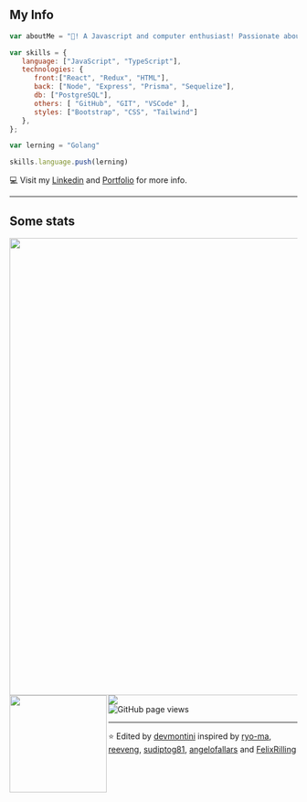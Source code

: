 <h2> My Info </h2>

```javascript
var aboutMe = "👋! A Javascript and computer enthusiast! Passionate about backend, programming logic and cheatsheets."

var skills = {
   language: ["JavaScript", "TypeScript"],
   technologies: {
      front:["React", "Redux", "HTML"],
      back: ["Node", "Express", "Prisma", "Sequelize"],
      db: ["PostgreSQL"],
      others: [ "GitHub", "GIT", "VSCode" ],
      styles: ["Bootstrap", "CSS", "Tailwind"]
   },
};

var lerning = "Golang"

skills.language.push(lerning)

```

💻 Visit my [Linkedin](https://www.linkedin.com/in/devmontini/) and [Portfolio](https://devmontini.github.io/) for more info.

---

<h2> Some stats </h2>

<a href="https://github.com/ryo-ma/github-profile-trophy">
  <img width=800 src="https://github-profile-trophy.vercel.app/?username=devmontini&column=8&theme=onedark&no-frame=true"/>
</a>
<div>
  <img height="170" align="left" src="https://github-readme-stats.vercel.app/api?username=devmontini&show_icons=true&title_color=fff&icon_color=79ff97&text_color=9f9f9f&bg_color=151515" />
  <img src="https://github-readme-stats.vercel.app/api/top-langs/?username=devmontini&layout=compact&theme=onedark&hide_border=true&title_color=a9b665&icon_color=e3a84e&text_color=dfbf8e&bg_color=282828&custom_title=My&nbsp;Language&nbsp;Stats" />
</div>
<img src="https://komarev.com/ghpvc/?username=devmontini&color=45707a&style=flat-square" alt="GitHub page views">

---

⭐️ Edited by [devmontini](https://github.com/devmontini) inspired by [ryo-ma](https://github.com/ryo-ma), [reeveng](https://github.com/reeveng), [sudiptog81](https://github.com/sudiptog81), [angelofallars](https://github.com/angelofallars) and [FelixRilling](https://github.com/FelixRilling)  
